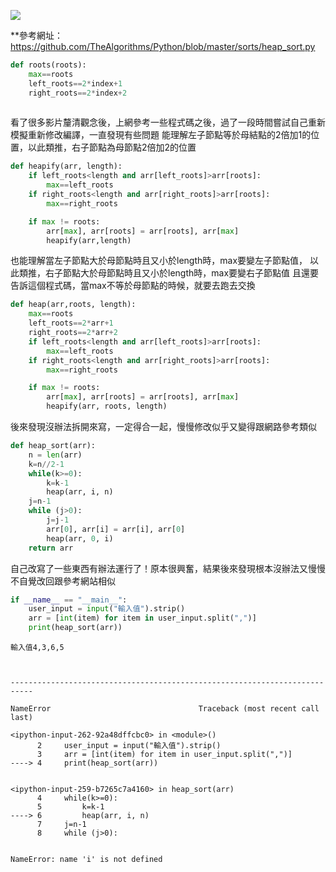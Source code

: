 ![](https://github.com/yen880405/yenlin/blob/master/image/S__2064798.jpg)


**參考網址：https://github.com/TheAlgorithms/Python/blob/master/sorts/heap_sort.py






```python
def roots(roots):
    max==roots
    left_roots==2*index+1
    right_roots==2*index+2
   
```

看了很多影片釐清觀念後，上網參考一些程式碼之後，過了一段時間嘗試自己重新模擬重新修改編譯，一直發現有些問題
能理解左子節點等於母結點的2倍加1的位置，以此類推，右子節點為母節點2倍加2的位置


```python
def heapify(arr, length):
    if left_roots<length and arr[left_roots]>arr[roots]:
        max==left_roots
    if right_roots<length and arr[right_roots]>arr[roots]:
        max==right_roots

    if max != roots:
        arr[max], arr[roots] = arr[roots], arr[max]
        heapify(arr,length)
```

也能理解當左子節點大於母節點時且又小於length時，max要變左子節點值，
以此類推，右子節點大於母節點時且又小於length時，max要變右子節點值
且還要告訴這個程式碼，當max不等於母節點的時候，就要去跑去交換


```python
def heap(arr,roots, length):
    max==roots
    left_roots==2*arr+1
    right_roots==2*arr+2
    if left_roots<length and arr[left_roots]>arr[roots]:
        max==left_roots
    if right_roots<length and arr[right_roots]>arr[roots]:
        max==right_roots

    if max != roots:
        arr[max], arr[roots] = arr[roots], arr[max]
        heapify(arr, roots, length)
```

後來發現沒辦法拆開來寫，一定得合一起，慢慢修改似乎又變得跟網路參考類似


```python
def heap_sort(arr):
    n = len(arr) 
    k=n//2-1
    while(k>=0):
        k=k-1
        heap(arr, i, n)
    j=n-1    
    while (j>0):
        j=j-1
        arr[0], arr[i] = arr[i], arr[0]
        heap(arr, 0, i)
    return arr
```

自己改寫了一些東西有辦法運行了！原本很興奮，結果後來發現根本沒辦法又慢慢不自覺改回跟參考網站相似


```python
if __name__ == "__main__":
    user_input = input("輸入值").strip()
    arr = [int(item) for item in user_input.split(",")]
    print(heap_sort(arr))
```

    輸入值4,3,6,5



    ---------------------------------------------------------------------------

    NameError                                 Traceback (most recent call last)

    <ipython-input-262-92a48dffcbc0> in <module>()
          2     user_input = input("輸入值").strip()
          3     arr = [int(item) for item in user_input.split(",")]
    ----> 4     print(heap_sort(arr))
    

    <ipython-input-259-b7265c7a4160> in heap_sort(arr)
          4     while(k>=0):
          5         k=k-1
    ----> 6         heap(arr, i, n)
          7     j=n-1
          8     while (j>0):


    NameError: name 'i' is not defined

